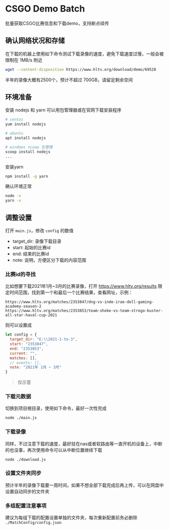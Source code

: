 # CSGO Demo Batch

批量获取CSGO比赛信息和下载demo，支持断点续传

## 确认网络状况和存储

在下载的机器上使用如下命令测试下载录像的速度，避免下载速度过慢，一般会被限制在 1MB/s 附近

```bash
wget --content-disposition https://www.hltv.org/download/demo/69528
```

半年的录像大概有2500个，预计不超过 700GB，请留足剩余空间

## 环境准备

安装 nodejs 和 yarn 可以用包管理器或在官网下载安装程序

```bash
# centos
yum install nodejs

# ubuntu
apt install nodejs

# windows scoop 包管理
scoop install nodejs
...
```

安装yarn

```bash
npm install -g yarn
```

确认环境正常

```bash
node -v
yarn -v
```

## 调整设置

打开 `main.js`，修改 `config` 的数值

- target_dir: 录像下载目录
- start: 起始的比赛id
- end: 结束的比赛id
- note: 说明，方便区分下载的内容范围

### 比赛id的寻找

比如想要下载2021年1月~3月的比赛录像，打开 https://www.hltv.org/results 限定时间范围，找到第一个和最后一个比赛结果，查看网址，示例：

```
https://www.hltv.org/matches/2353847/dng-vs-inde-irae-dell-gaming-academy-season-2
https://www.hltv.org/matches/2353853/team-shoke-vs-team-strogo-buster-all-star-haval-cup-2021
```

则可以设置成

```javascript
let config = {
  target_dir: "E:\\2021-1-to-3",
  start: "2353847",
  end: "2353853",
  current: "",
  matches: [],
  // events: [],
  note: "2021年 1月 ~ 3月"
}

```

> 仅示意

### 下载元数据

切换到项目根目录，使用如下命令，最好一次性完成

```bash
node ./main.js
```

### 下载录像

同样，不过注意下载的速度，最好挂在nas或者软路由等一直开机的设备上，中断的也没事，再次使用命令可以从中断位置继续下载

```bash
node ./download.js
```

### 设置文件夹同步

预计半年的录像下载要一周时间，如果不想全部下载完成后再上传，可以在网盘中设置自动同步的文件夹

### 多组配置注意事项

建议为每组下载的配置设置单独的文件夹，每次重新配置前务必删除 `./MatchConfig/config.json`